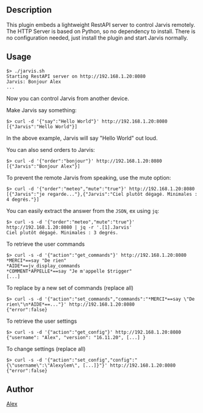 <!---
IMPORTANT
=========
This README.md is displayed in the WebStore as well as within Jarvis app
Please do not change the structure of this file
Fill-in Description, Usage & Author sections
Make sure to rename the [en] folder into the language code your plugin is written in (ex: fr, es, de, it...)
For multi-language plugin:
- clone the language directory and translate commands/functions.sh
- optionally write the Description / Usage sections in several languages
-->
## Description
This plugin embeds a lightweight RestAPI server to control Jarvis remotely.
The HTTP Server is based on Python, so no dependency to install.
There is no configuration needed, just install the plugin and start Jarvis normally.

## Usage
```
$> ./jarvis.sh
Starting RestAPI server on http://192.168.1.20:8080
Jarvis: Bonjour Alex
...
```
Now you can control Jarvis from another device.

Make Jarvis say something:
```
$> curl -d '{"say":"Hello World"}' http://192.168.1.20:8080
[{"Jarvis":"Hello World"}]
```
In the above example, Jarvis will say "Hello World" out loud.

You can also send orders to Jarvis:
```
$> curl -d '{"order":"bonjour"}' http://192.168.1.20:8080
[{"Jarvis":"Bonjour Alex"}]
```
To prevent the remote Jarvis from speaking, use the mute option:
```
$> curl -d '{"order":"meteo","mute":"true"}' http://192.168.1.20:8080
[{"Jarvis":"je regarde..."},{"Jarvis":"Ciel plutôt dégagé. Minimales : 4 degrés."}]
```
You can easily extract the answer from the `JSON`, ex using `jq`:
```
$> curl -s -d '{"order":"meteo","mute":"true"}' http://192.168.1.20:8080 | jq -r '.[1].Jarvis'
Ciel plutôt dégagé. Minimales : 3 degrés.
```
To retrieve the user commands
```
$> curl -s -d '{"action":"get_commands"}' http://192.168.1.20:8080
*MERCI*==say "De rien"
*AIDE*==jv_display_commands
*COMMENT*APPELLE*==say "Je m'appelle $trigger"
[...]
```
To replace by a new set of commands (replace all)
```
$> curl -s -d '{"action":"set_commands","commands":"*MERCI*==say \"De rien\"\n*AIDE*==..."}' http://192.168.1.20:8080
{"error":false}
```
To retrieve the user settings
```
$> curl -s -d '{"action":"get_config"}' http://192.168.1.20:8080
{"username": "Alex", "version": "16.11.20", [...] }
```
To change settings (replace all)
```
$> curl -s -d '{"action":"set_config","config":"{\"username\":\"Alexylem\", [...]}"}' http://192.168.1.20:8080
{"error":false}
```

## Author
[Alex](https://github.com/alexylem)
